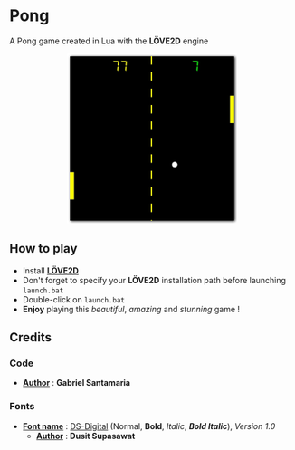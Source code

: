 # Pong
 A Pong game created in Lua with the **LÖVE2D** engine
 
<p align="center">
  <img width="300" height="300" src="https://raw.githubusercontent.com/Gabyfle/Pong/master/PongPing.png">
</p>

## How to play
* Install **[LÖVE2D](https://love2d.org/)**
* Don't forget to specify your **LÖVE2D** installation path before launching `launch.bat`
* Double-click on ```launch.bat```
* **Enjoy** playing this *beautiful*, *amazing* and *stunning* game !

## Credits
### Code
* **<ins>Author</ins>** : **Gabriel Santamaria**
### Fonts
* **<ins>Font name</ins>** : [DS-Digital](https://www.dafont.com/fr/ds-digital.font) (Normal, **Bold**, *Italic*, ***Bold Italic***), *Version 1.0*
    * **<ins>Author</ins>** : **Dusit Supasawat**
